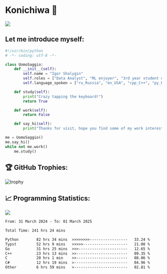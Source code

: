 # Konichiwa 👋
![](https://komarev.com/ghpvc/?username=IgorFandre&color=brightgreen)

## Let me introduce myself:
```py
#!/usr/bin/python
# -*- coding: utf-8 -*-

class UomoSaggio:
    def __init__(self):
        self.name = "Igor Shalygin"
        self.roles = ["Data Analyst", "ML enjoyer", "3rd year student of MIPT"]
        self.language_spoken = ["ru_Russia", "en_USA", "cpp_C++", "py_Python", "go_Golang"]

    def study(self):
        print("Crazy tapping the keyboard!")
        return True

    def work(self):
        return False

    def say_hi(self):
        print("Thanks for visit, hope you find some of my work interesting.")

me = UomoSaggio()
me.say_hi()
while not me.work()
    me.study()
```

## 🏆 GitHub Trophies:
![trophy](https://github-profile-trophy.vercel.app/?username=IgorFandre&title=MultiLanguage,Repositories,Commits,Experience,PullRequest,Reviews)

## 📈 Programming Statistics:

![](https://github-profile-summary-cards.vercel.app/api/cards/profile-details?username=IgorFandre&theme=solarized_dark)

<!--START_SECTION:waka-->

```txt
From: 31 March 2024 - To: 01 March 2025

Total Time: 241 hrs 24 mins

Python        82 hrs 34 mins  >>>>>>>>-----------------   33.24 %
Typst         52 hrs 9 mins   >>>>>--------------------   21.00 %
Go            31 hrs 25 mins  >>>----------------------   12.65 %
C++           23 hrs 13 mins  >>-----------------------   09.35 %
C             20 hrs 1 min    >>-----------------------   08.06 %
C#            12 hrs 19 mins  >------------------------   04.96 %
Other         6 hrs 59 mins   >------------------------   02.81 %
```

<!--END_SECTION:waka-->

